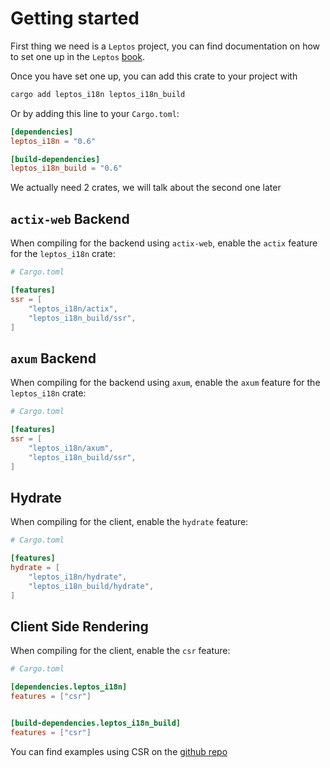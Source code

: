 # Getting started

First thing we need is a `Leptos` project, you can find documentation on how to set one up in the `Leptos` [book](https://leptos-rs.github.io/leptos/02_getting_started.html).

Once you have set one up, you can add this crate to your project with

```bash
cargo add leptos_i18n leptos_i18n_build
```

Or by adding this line to your `Cargo.toml`:

```toml
[dependencies]
leptos_i18n = "0.6"

[build-dependencies]
leptos_i18n_build = "0.6"
```

We actually need 2 crates, we will talk about the second one later

## `actix-web` Backend

When compiling for the backend using `actix-web`, enable the `actix` feature for the `leptos_i18n` crate:

```toml
# Cargo.toml

[features]
ssr = [
    "leptos_i18n/actix",
    "leptos_i18n_build/ssr",
]
```

## `axum` Backend

When compiling for the backend using `axum`, enable the `axum` feature for the `leptos_i18n` crate:

```toml
# Cargo.toml

[features]
ssr = [
    "leptos_i18n/axum",
    "leptos_i18n_build/ssr",
]
```

## Hydrate

When compiling for the client, enable the `hydrate` feature:

```toml
# Cargo.toml

[features]
hydrate = [
    "leptos_i18n/hydrate",
    "leptos_i18n_build/hydrate",
]
```

## Client Side Rendering

When compiling for the client, enable the `csr` feature:

```toml
# Cargo.toml

[dependencies.leptos_i18n]
features = ["csr"]


[build-dependencies.leptos_i18n_build]
features = ["csr"]
```

You can find examples using CSR on the [github repo](https://github.com/Baptistemontan/leptos_i18n/tree/master/examples/csr)

